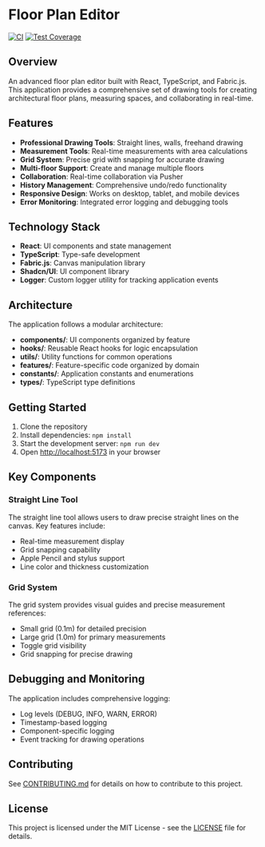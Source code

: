 
# Floor Plan Editor

[![CI](https://github.com/owner/repo/workflows/CI/badge.svg)](https://github.com/owner/repo/actions)
[![Test Coverage](https://img.shields.io/badge/coverage-80%25-brightgreen.svg)](./coverage/lcov-report/index.html)

## Overview

An advanced floor plan editor built with React, TypeScript, and Fabric.js. This application provides a comprehensive set of drawing tools for creating architectural floor plans, measuring spaces, and collaborating in real-time.

## Features

- **Professional Drawing Tools**: Straight lines, walls, freehand drawing
- **Measurement Tools**: Real-time measurements with area calculations
- **Grid System**: Precise grid with snapping for accurate drawing
- **Multi-floor Support**: Create and manage multiple floors
- **Collaboration**: Real-time collaboration via Pusher
- **History Management**: Comprehensive undo/redo functionality
- **Responsive Design**: Works on desktop, tablet, and mobile devices
- **Error Monitoring**: Integrated error logging and debugging tools

## Technology Stack

- **React**: UI components and state management
- **TypeScript**: Type-safe development
- **Fabric.js**: Canvas manipulation library
- **Shadcn/UI**: UI component library
- **Logger**: Custom logger utility for tracking application events

## Architecture

The application follows a modular architecture:

- **components/**: UI components organized by feature
- **hooks/**: Reusable React hooks for logic encapsulation
- **utils/**: Utility functions for common operations
- **features/**: Feature-specific code organized by domain
- **constants/**: Application constants and enumerations
- **types/**: TypeScript type definitions

## Getting Started

1. Clone the repository
2. Install dependencies: `npm install`
3. Start the development server: `npm run dev`
4. Open [http://localhost:5173](http://localhost:5173) in your browser

## Key Components

### Straight Line Tool

The straight line tool allows users to draw precise straight lines on the canvas. Key features include:
- Real-time measurement display
- Grid snapping capability
- Apple Pencil and stylus support
- Line color and thickness customization

### Grid System

The grid system provides visual guides and precise measurement references:
- Small grid (0.1m) for detailed precision
- Large grid (1.0m) for primary measurements
- Toggle grid visibility
- Grid snapping for precise drawing

## Debugging and Monitoring

The application includes comprehensive logging:
- Log levels (DEBUG, INFO, WARN, ERROR)
- Timestamp-based logging
- Component-specific logging
- Event tracking for drawing operations

## Contributing

See [CONTRIBUTING.md](./CONTRIBUTING.md) for details on how to contribute to this project.

## License

This project is licensed under the MIT License - see the [LICENSE](./LICENSE) file for details.
